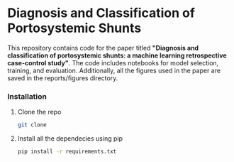 # Diagnosis and Classification of Portosystemic Shunts

This repository contains code for the paper titled **"Diagnosis and classification of portosystemic shunts: a machine learning retrospective case-control study"**. The code includes notebooks for model selection, training, and evaluation. Additionally, all the figures used in the paper are saved in the reports/figures directory.


### Installation

1. Clone the repo
   ```sh
   git clone 
   ```
2. Install all the dependecies using pip
   ```sh
   pip install -r requirements.txt
   ```

